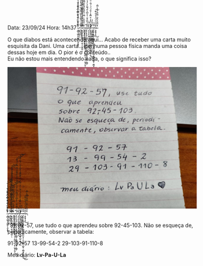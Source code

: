 Data: 23/09/24
Hora: 14h37
 ̴̘̻͔͖͎͙̫̼͍̗͉̱͙̱̝̎̋̈̎̃͑̇͌̔̂̒͆̀͆̄̎̋̉̈́̓͐͋̕͝͝ ̷̩̳̤̫̫̗̙̠̉͊̇̾̏͗̈́̂̆̿̇̇̓̌͊̈́̆ ̵̢̛̛̘̱̙͈͕͕̿̒̈̈́͊͛̾̎̋͛͋̉̋̈̐̔̽̓̈͑̅̓͌ ̴̧̛̲̲̱̙̪͈̱͓̣̖̮̠̰̩͎̮̗͖̜̐̈̎͛̔́͐̉̔̊̆̂̏͂̉̈́͆͋̓̊̾͛̌̊̉͑̓̈́̇͋̒̕̚̚̚͠͝ͅ-̵̢̨̨̛̩̜̠͙͇̗͔̞͎͎̘̥̉̈̒̍͋̽̏̒́̒͂̍̏͆͗̿͗́̿͑̉̊̓͗̐̂͂̾̾́̀͜͠-̴̡̡̡̢̨̨̲̹͇̜̯͔̟̬̯̙̭͉̗̹̦͍̪̜͉̤̙̜̫̟̗͈̜̏̾͋͂̌̀̇̿͗̊̌̂̋͒͂̊̑̿͌̚͜͜͜͝͝͝-̴̡̢̨̢̧̨̼̫̳̞̭͔̭̫͍̫̯̗̪̻̠̝̲͍̭̠̮̭̜̖͇̗͑̅̉̀̅͒̆̇̔̔͆̔̌́͌̓͛̓̉͛̿̈́̍͋͐̏̉͊̋͗͆̑̿͗̈́̽͊̕͘͘͠͝͝͝-̷̧̤̟̯̙̫̟̫̦̬̞͙̗̦̭̭̥̦̒̾́͂͜-̸̧̡̢̡̛̹̳͖̰̲̗̤̬̺̰̘͙̺̥͖͕̺̜̯͗͊̈́̂̒͒̿̽̇̒̑́̈́͑́̃͗̈́̇̿̓̈͛̀̑̅͊͊̔̌̅̓̋͑̈́͂̈́̔͐͘̕͘̚̕͘͜͜͠ͅ-̶̨̡̳̼̳͚͎̲̺̳͈̰̟̈́̍̊̔̇-̷̡̨̡̧̠͇͔͖̝͎̗̝̬͉̤̭̻̪͔̗̦̯͔̥̜͎̺̬̜͔̻̝̟̮̮͖̫͋̆͐͜͜-̴̧̬̱̘̝̯̒̐̑͗̈́̈́́̓̑͗͊͜͠-̴̽̆̅͋͐̂̋̇̿̋̂̉͒̀̿̇
 
O que diabos está acontecendo aqui...
Acabo de receber uma carta muito esquisita da Dani. Uma carta... nenhuma pessoa física manda uma coisa dessas hoje em dia.
O pior é o conteúdo..  
Eu não estou mais entendendo nada, o que significa isso?

![CartaPaula](https://github.com/Minhas-Anotacoes/Diario/blob/main/0/8/6/0/Photo%20from%20Telegram.jpg?raw=true)
 ̴̘̻͔͖͎͙̫̼͍̗͉̱͙̱̝̎̋̈̎̃͑̇͌̔̂̒͆̀͆̄̎̋̉̈́̓͐͋̕͝͝ ̷̩̳̤̫̫̗̙̠̉͊̇̾̏͗̈́̂̆̿̇̇̓̌͊̈́̆ ̵̢̛̛̘̱̙͈͕͕̿̒̈̈́͊͛̾̎̋͛͋̉̋̈̐̔̽̓̈͑̅̓͌ ̴̧̛̲̲̱̙̪͈̱͓̣̖̮̠̰̩͎̮̗͖̜̐̈̎͛̔́͐̉̔̊̆̂̏͂̉̈́͆͋̓̊̾͛̌̊̉͑̓̈́̇͋̒̕̚̚̚͠͝ͅ-̵̢̨̨̛̩̜̠͙͇̗͔̞͎͎̘̥̉̈̒̍͋̽̏̒́̒͂̍̏͆͗̿͗́̿͑̉̊̓͗̐̂͂̾̾́̀͜͠-̴̡̡̡̢̨̨̲̹͇̜̯͔̟̬̯̙̭͉̗̹̦͍̪̜͉̤̙̜̫̟̗͈̜̏̾͋͂̌̀̇̿͗̊̌̂̋͒͂̊̑̿͌̚͜͜͜͝͝͝-̴̡̢̨̢̧̨̼̫̳̞̭͔̭̫͍̫̯̗̪̻̠̝̲͍̭̠̮̭̜̖͇̗͑̅̉̀̅͒̆̇̔̔͆̔̌́͌̓͛̓̉͛̿̈́̍͋͐̏̉͊̋͗͆̑̿͗̈́̽͊̕͘͘͠͝͝͝-̷̧̤̟̯̙̫̟̫̦̬̞͙̗̦̭̭̥̦̒̾́͂͜-̸̧̡̢̡̛̹̳͖̰̲̗̤̬̺̰̘͙̺̥͖͕̺̜̯͗͊̈́̂̒͒̿̽̇̒̑́̈́͑́̃͗̈́̇̿̓̈͛̀̑̅͊͊̔̌̅̓̋͑̈́͂̈́̔͐͘̕͘̚̕͘͜͜͠ͅ-̶̨̡̳̼̳͚͎̲̺̳͈̰̟̈́̍̊̔̇-̷̡̨̡̧̠͇͔͖̝͎̗̝̬͉̤̭̻̪͔̗̦̯͔̥̜͎̺̬̜͔̻̝̟̮̮͖̫͋̆͐͜͜-̴̧̬̱̘̝̯̒̐̑͗̈́̈́́̓̑͗͊͜͠-̴̽̆̅͋͐̂̋̇̿̋̂̉͒̀̿̇.  

"91-92-57, use tudo o que aprendeu sobre 92-45-103. Não se esqueça de, periodicamente, observar a tabela:

91-92-57
13-99-54-2
29-103-91-110-8

Meu diário: **Lv-Pa-U-La**
